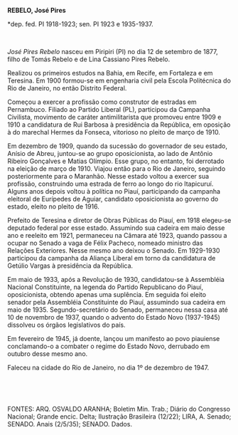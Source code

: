 **REBELO, José Pires**

\*dep. fed. PI 1918-1923; sen. PI 1923 e 1935-1937.

 

*José Pires Rebelo* nasceu em Piripiri (PI) no dia 12 de setembro de
1877, filho de Tomás Rebelo e de Lina Cassiano Pires Rebelo.

Realizou os primeiros estudos na Bahia, em Recife, em Fortaleza e em
Teresina. Em 1900 formou-se em engenharia civil pela Escola Politécnica
do Rio de Janeiro, no então Distrito Federal.

Começou a exercer a profissão como construtor de estradas em Pernambuco.
Filiado ao Partido Liberal (PL), participou da Campanha Civilista,
movimento de caráter antimilitarista que promoveu entre 1909 e 1910 a
candidatura de Rui Barbosa à presidência da República, em oposição à do
marechal Hermes da Fonseca, vitorioso no pleito de março de 1910.

Em dezembro de 1909, quando da sucessão do governador de seu estado,
Anísio de Abreu, juntou-se ao grupo oposicionista, ao lado de Antônio
Ribeiro Gonçalves e Matias Olímpio. Esse grupo, no entanto, foi
derrotado na eleição de março de 1910. Viajou então para o Rio de
Janeiro, seguindo posteriormente para o Maranhão. Nesse estado voltou a
exercer sua profissão, construindo uma estrada de ferro ao longo do rio
Itapicuruí. Alguns anos depois voltou à política no Piauí, participando
da campanha eleitoral de Eurípedes de Aguiar, candidato oposicionista ao
governo do estado, eleito no pleito de 1916.

Prefeito de Teresina e diretor de Obras Públicas do Piauí, em 1918
elegeu-se deputado federal por esse estado. Assumindo sua cadeira em
maio desse ano e reeleito em 1921, permaneceu na Câmara até 1923, quando
passou a ocupar no Senado a vaga de Félix Pacheco, nomeado ministro das
Relações Exteriores. Nesse mesmo ano deixou o Senado. Em 1929-1930
participou da campanha da Aliança Liberal em torno da candidatura de
Getúlio Vargas à presidência da República.

Em maio de 1933, após a Revolução de 1930, candidatou-se à Assembléia
Nacional Constituinte, na legenda do Partido Republicano do Piauí,
oposicionista, obtendo apenas uma suplência. Em seguida foi eleito
senador pela Assembléia Constituinte do Piauí, assumindo sua cadeira em
maio de 1935. Segundo-secretário do Senado, permaneceu nessa casa até 10
de novembro de 1937, quando o advento do Estado Novo (1937-1945)
dissolveu os órgãos legislativos do país.

Em fevereiro de 1945, já doente, lançou um manifesto ao povo piauiense
conclamando-o a combater o regime do Estado Novo, derrubado em outubro
desse mesmo ano.

Faleceu na cidade do Rio de Janeiro, no dia 1º de dezembro de 1947.

 

 

FONTES: ARQ. OSVALDO ARANHA; Boletim Min. Trab.; Diário do Congresso
Nacional; Grande encic. Delta; Ilustração Brasileira (12/22); LIRA, A.
Senado; SENADO. Anais (2/5/35); SENADO. Dados.

 
